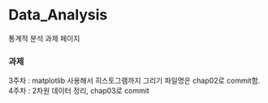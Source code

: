 # Data_Analysis
통계적 분석 과제 페이지

### 과제
3주차 :  matplotlib 사용해서 히스토그램까지 그리기 파일명은 chap02로 commit함.
4주차 :  2차원 데이터 정리, chap03로 commit
